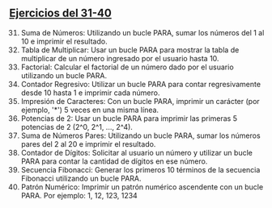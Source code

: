 ## [Ejercicios del 31-40](./31-40/)

31. Suma de Números: Utilizando un bucle PARA, sumar los números del 1 al 10 e
imprimir el resultado.
32. Tabla de Multiplicar: Usar un bucle PARA para mostrar la tabla de multiplicar de un
número ingresado por el usuario hasta 10.
33. Factorial: Calcular el factorial de un número dado por el usuario utilizando un bucle
PARA.
34. Contador Regresivo: Utilizar un bucle PARA para contar regresivamente desde 10
hasta 1 e imprimir cada número.
35. Impresión de Caracteres: Con un bucle PARA, imprimir un carácter (por ejemplo,
'*') 5 veces en una misma línea.
36. Potencias de 2: Usar un bucle PARA para imprimir las primeras 5 potencias de 2
(2^0, 2^1, ..., 2^4).
37. Suma de Números Pares: Utilizando un bucle PARA, sumar los números pares del
2 al 20 e imprimir el resultado.
38. Contador de Dígitos: Solicitar al usuario un número y utilizar un bucle PARA para
contar la cantidad de dígitos en ese número.
39. Secuencia Fibonacci: Generar los primeros 10 términos de la secuencia Fibonacci
utilizando un bucle PARA.
40. Patrón Numérico: Imprimir un patrón numérico ascendente con un bucle PARA. Por
ejemplo: 1, 12, 123, 1234